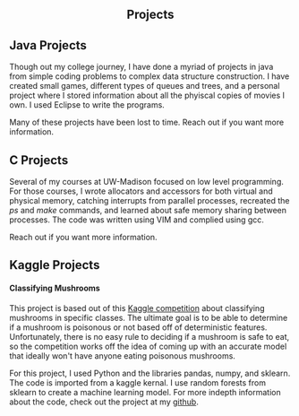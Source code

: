 <h2 style="text-align:center">Projects</h2>

## Java Projects 
Though out my college journey, I have done a myriad of projects in java from simple coding problems to complex data structure construction. I have created small games, different types of queues and trees, and a personal project where I stored information about all the phyiscal copies of movies I own. I used Eclipse to write the programs.

Many of these projects have been lost to time. Reach out if you want more information. 


## C Projects  
Several of my courses at UW-Madison focused on low level programming. For those courses, I wrote allocators and accessors for both virtual and physical memory, catching interrupts from parallel processes, recreated the _ps_ and _make_ commands, and learned about safe memory sharing between processes. The code was written using VIM and complied using gcc. 

Reach out if you want more information.

## Kaggle Projects 

<h4> Classifying Mushrooms </h4>

This project is based out of this [Kaggle competition](https://www.kaggle.com/uciml/mushroom-classification) about classifying mushrooms in specific classes. The ultimate goal is to be able to determine if a mushroom is poisonous or not based off of deterministic features. Unfortunately, there is no easy rule to deciding if a mushroom is safe to eat, so the competition works off the idea of coming up with an accurate model that ideally won't have anyone eating poisonous mushrooms.

For this project, I used Python and the libraries pandas, numpy, and sklearn. The code is imported from a kaggle kernal. I use random forests from sklearn to create a machine learning model. For more indepth information about the code, check out the project at my [github](https://github.com/skrabon/Classifying-Mushrooms).


